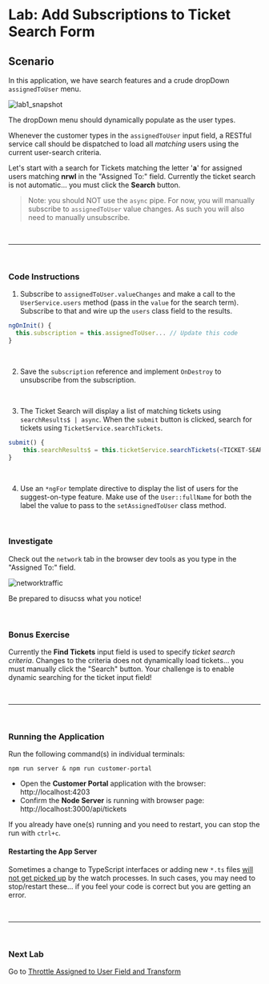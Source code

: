 # Lab: Add Subscriptions to Ticket Search Form

## Scenario

In this application, we have search features and a crude dropDown `assignedToUser` menu. 

![lab1_snapshot](https://user-images.githubusercontent.com/210413/35134346-67e08b64-fc9b-11e7-9756-aec2e5e38a7f.jpg)

The dropDown menu should dynamically populate as the user types.

Whenever the customer types in the `assignedToUser` input field, a RESTful service call should be dispatched to load all *matching* users using the current user-search criteria. 


Let's start with a search for Tickets matching the letter '**a**' for assigned users matching **nrwl** in the "Assigned To:" field. Currently the ticket search is not automatic... you must click the **Search** button.


> Note: you should NOT use the `async` pipe. For now, you will manually subscribe to `assignedToUser` value changes. As such you will also need to manually unsubscribe.

<br/>

----

<br/>

### Code Instructions

1. Subscribe to `assignedToUser.valueChanges` and make a call to the `UserService.users` method (pass in the `value` for the search term). Subscribe to that and wire up the `users` class field to the results.

  ```js
  ngOnInit() {
    this.subscription = this.assignedToUser... // Update this code
  }
  ```

<br/>

2. Save the `subscription` reference and implement `OnDestroy` to unsubscribe from the subscription.

<br/>

3. The Ticket Search will display a list of matching tickets using `searchResults$ | async`. When the `submit` button is clicked, search for tickets using `TicketService.searchTickets`.

  ```js
  submit() {
      this.searchResults$ = this.ticketService.searchTickets(<TICKET-SEARCH-TERM>, <ASSIGNED-USER>);
  }
  ```
  
<br/>  

4. Use an `*ngFor` template directive to display the list of users for the suggest-on-type feature. Make use of the `User::fullName` for both the label the value to pass to the `setAssignedToUser` class method.

<br/>

### Investigate

Check out the `network` tab in the browser dev tools as you type in the "Assigned To:" field. 

![networktraffic](https://user-images.githubusercontent.com/210413/35155098-37725cbc-fcf2-11e7-9466-d852d6722873.jpg)

Be prepared to disucss what you notice!

<br/>

### Bonus Exercise

Currently the **Find Tickets** input field is used to specify *ticket search criteria*. Changes to the criteria does not dynamically load tickets... you must manually click the "Search" button. Your challenge is to enable dynamic searching for the ticket input field!

<br/>


----

<br/>

### Running the Application

Run the following command(s) in individual terminals:

```console
npm run server & npm run customer-portal
```


*  Open the **Customer Portal** application with the browser: http://localhost:4203 
*  Confirm the **Node Server** is running with browser page:  http://localhost:3000/api/tickets

If you already have one(s) running and you need to restart, you can stop the run with `ctrl+c`.

#### Restarting the App Server

Sometimes a change to TypeScript interfaces or adding new `*.ts` files <u>will not get picked up</u> by the watch processes. In such cases, you may need to stop/restart these... if you feel your code is correct but you are getting an error.


<br/>

----

<br/>

### Next Lab

Go to [Throttle Assigned to User Field and Transform](lab-2.md)
